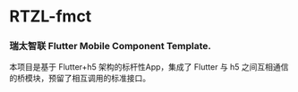 # RTZL-fmct 
### 瑞太智联 Flutter Mobile Component Template.

本项目是基于 Flutter+h5 架构的标杆性App，集成了 Flutter 与 h5 之间互相通信的桥模块，预留了相互调用的标准接口。
